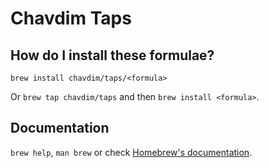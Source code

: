 # Chavdim Taps

## How do I install these formulae?

`brew install chavdim/taps/<formula>`

Or `brew tap chavdim/taps` and then `brew install <formula>`.

## Documentation

`brew help`, `man brew` or check [Homebrew's documentation](https://docs.brew.sh).
